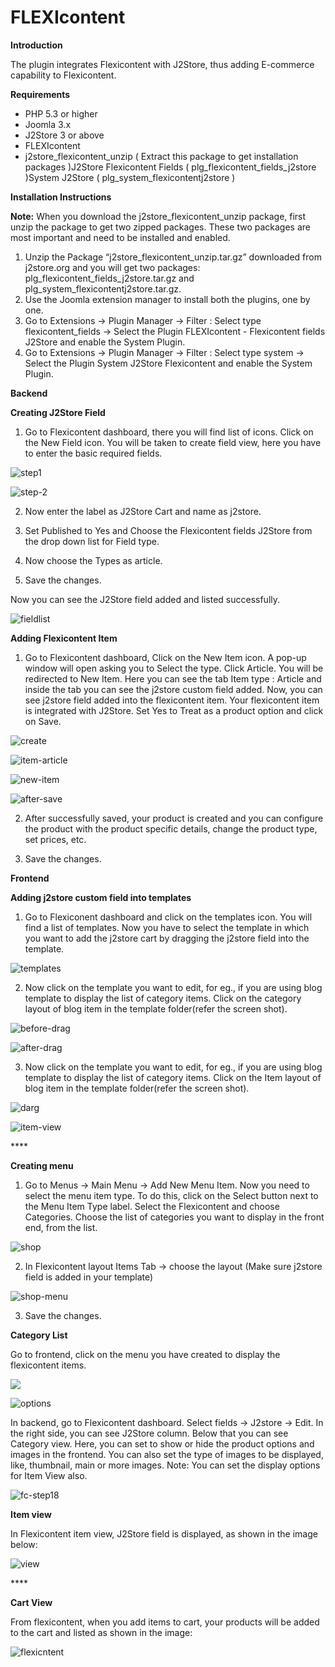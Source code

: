 # FLEXIcontent

**Introduction**

The plugin integrates Flexicontent with J2Store, thus adding E-commerce capability to Flexicontent.

**Requirements**

* PHP 5.3 or higher
* Joomla 3.x
* J2Store 3 or above
* FLEXIcontent
* j2store_flexicontent_unzip \( Extract this package to get installation packages \)J2Store Flexicontent Fields \( plg_flexicontent_fields_j2store \)System J2Store \( plg_system\_flexicontentj2store \)

**Installation Instructions**

**Note:** When you download the j2store_flexicontent_unzip package, first unzip the package to get two zipped packages. These two packages are most important and need to be installed and enabled.

1. Unzip the Package “j2store_flexicontent_unzip.tar.gz” downloaded from j2store.org and you will get two packages: plg_flexicontent_fields_j2store.tar.gz and plg_system\_flexicontentj2store.tar.gz.
2. Use the Joomla extension manager to install both the plugins, one by one.
3. Go to Extensions -&gt; Plugin Manager -&gt; Filter : Select type flexicontent\_fields -&gt; Select the Plugin FLEXIcontent - Flexicontent fields J2Store and enable the System Plugin.
4. Go to Extensions -&gt; Plugin Manager -&gt; Filter : Select type system -&gt; Select the Plugin System J2Store Flexicontent and enable the System Plugin.

**Backend**

**Creating J2Store Field**

1. Go to Flexicontent dashboard, there you will find list of icons. Click on the New Field icon. You will be taken to create field view, here you have to enter the basic required fields. 

![step1](https://raw.githubusercontent.com/j2store/doc-images/master/integrations/flexicontent/fc-step-1.png)

![step-2](https://raw.githubusercontent.com/j2store/doc-images/master/integrations/flexicontent/fc-step-2.png)

2. Now enter the label as J2Store Cart and name as j2store.

3. Set Published to Yes and Choose the Flexicontent fields J2Store from the drop down list for Field type.

4. Now choose the Types as article.

5. Save the changes.

Now you can see the J2Store field added and listed successfully.  
 

![fieldlist](https://raw.githubusercontent.com/j2store/doc-images/master/integrations/flexicontent/fc-fields-list-new4.png)

**Adding Flexicontent Item**

1. Go to Flexicontent dashboard, Click on the New Item icon. A pop-up window will open asking you to Select the type. Click Article. You will be redirected to New Item. Here you can see the tab Item type : Article and inside the tab you can see the j2store custom field added. Now, you can see j2store field added into the flexicontent item. Your flexicontent item is integrated with J2Store. Set Yes to Treat as a product option and click on Save.

    

![create](https://raw.githubusercontent.com/j2store/doc-images/master/integrations/flexicontent/fc-item-create-new5.png)

![item-article](https://raw.githubusercontent.com/j2store/doc-images/master/integrations/flexicontent/fc-create-item-article6.png)

![new-item](https://raw.githubusercontent.com/j2store/doc-images/master/integrations/flexicontent/fc-create-new-item7.png)

![after-save](https://raw.githubusercontent.com/j2store/doc-images/master/integrations/flexicontent/fc_item_after_save8.png)



2. After successfully saved, your product is created and you can configure the product with the product specific details, change the product type, set prices, etc.

3. Save the changes.

**Frontend**

**Adding j2store custom field into templates**

1. Go to Flexiconent dashboard and click on the templates icon. You will find a list of templates. Now you have to select the template in which you want to add the j2store cart by dragging the j2store field into the template.

![templates](https://raw.githubusercontent.com/j2store/doc-images/master/integrations/flexicontent/templates_list9.png)

2. Now click on the template you want to edit, for eg., if you are using blog template to display the list of category items. Click on the category layout of blog item in the template folder\(refer the screen shot\).

 

![before-drag](https://raw.githubusercontent.com/j2store/doc-images/master/integrations/flexicontent/catagory_blog_before_drag_10.png)

![after-drag](https://raw.githubusercontent.com/j2store/doc-images/master/integrations/flexicontent/category_blog_edit_after_drag11.png)



3. Now click on the template you want to edit, for eg., if you are using blog template to display the list of category items. Click on the Item layout of blog item in the template folder\(refer the screen shot\).

  

![darg](https://raw.githubusercontent.com/j2store/doc-images/master/integrations/flexicontent/item_view_before_j2store_drag12.png)

![item-view](https://raw.githubusercontent.com/j2store/doc-images/master/integrations/flexicontent/item_view_after_j2store_drag13.png)

\*\*\*\*

**Creating menu**

1. Go to Menus -&gt; Main Menu -&gt; Add New Menu Item. Now you need to select the menu item type. To do this, click on the Select button next to the Menu Item Type label. Select the Flexicontent and choose Categories. Choose the list of categories you want to display in the front end, from the list. 

![shop](https://raw.githubusercontent.com/j2store/doc-images/master/integrations/flexicontent/shop_menu14.png)



2. In Flexicontent layout Items Tab -&gt; choose the layout \(Make sure j2store field is added in your template\) 

![shop-menu](https://raw.githubusercontent.com/j2store/doc-images/master/integrations/flexicontent/shop_menu-a15.png)

3. Save the changes.

**Category List**

Go to frontend, click on the menu you have created to display the flexicontent items.  

![](https://raw.githubusercontent.com/j2store/doc-images/master/integrations/flexicontent/fc-fe-cv-w-options16.png)

![options](https://raw.githubusercontent.com/j2store/doc-images/master/integrations/flexicontent/fc-fe-cv-wo-options17.png)



In backend, go to Flexicontent dashboard. Select fields -&gt; J2store -&gt; Edit. In the right side, you can see J2Store column. Below that you can see Category view. Here, you can set to show or hide the product options and images in the frontend. You can also set the type of images to be displayed, like, thumbnail, main or more images. Note: You can set the display options for Item View also.

![fc-step18](https://raw.githubusercontent.com/j2store/doc-images/master/integrations/flexicontent/fc-step-18.png)

**Item view**

In Flexicontent item view, J2Store field is displayed, as shown in the image below:

 

![view](https://raw.githubusercontent.com/j2store/doc-images/master/integrations/flexicontent/fc_item_detail_view19.png)

\*\*\*\*

**Cart View**

From flexicontent, when you add items to cart, your products will be added to the cart and listed as shown in the image:

![flexicntent](https://raw.githubusercontent.com/j2store/doc-images/master/integrations/flexicontent/item_cart20.png)

